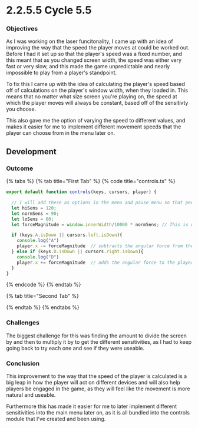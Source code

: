 # 2.2.5.5 Cycle 5.5

### Objectives

As I was working on the laser funcitonality, I came up with an idea of improving the way that the speed the player moves at could be worked out. Before I had it set up so that the player's speed was a fixed number, and this meant that as you changed screen width, the speed was either very fast or very slow, and this made the game unpredictable and nearly impossible to play from a player's standpoint.&#x20;

To fix this I came up with the idea of calculating the player's speed based off of calculations on the player's window width, when they loaded in. This means that no matter what size screen you're playing on, the speed at which the player moves will always be constant, based off of the sensitivty you choose.&#x20;

This also gave me the option of varying the speed to different values, and makes it easier for me to implement different movement speeds that the player can choose from in the menu later on.&#x20;

## Development

### Outcome

{% tabs %}
{% tab title="First Tab" %}
{% code title="controls.ts" %}
```typescript
export default function controls(keys, cursors, player) {

  // I will add these as options in the menu and pause menu so that people can select different sensitivites. 
  let hiSens = 120;
  let normSens = 90;
  let loSens = 60;
  let forceMagnitude = window.innerWidth/10000 * normSens; // This is where the sensitivty will be changed in the code

  if (keys.A.isDown || cursors.left.isDown){
    console.log("A")
    player.x -= forceMagnitude  // subtracts the angular force from the player's x position
  } else if (keys.D.isDown || cursors.right.isDown){
    console.log("D")
    player.x += forceMagnitude  // adds the angular force to the player's x position
  }
}
```
{% endcode %}
{% endtab %}

{% tab title="Second Tab" %}

{% endtab %}
{% endtabs %}

### Challenges

The biggest challenge for this was finding the amount to divide the screen by and then to multiply it by to get the different sensitivities, as I had to keep going back to try each one and see if they were useable.&#x20;

### Conclusion

This improvement to the way that the speed of the player is calculated is a big leap in how the player will act on different devices and will also help players be engaged in the game, as they will feel like the movement is more natural and useable.&#x20;

Furthermore this has made it easier for me to later implement different sensitivities into the main menu later on, as it is all bundled into the controls module that I've created and been using.&#x20;
